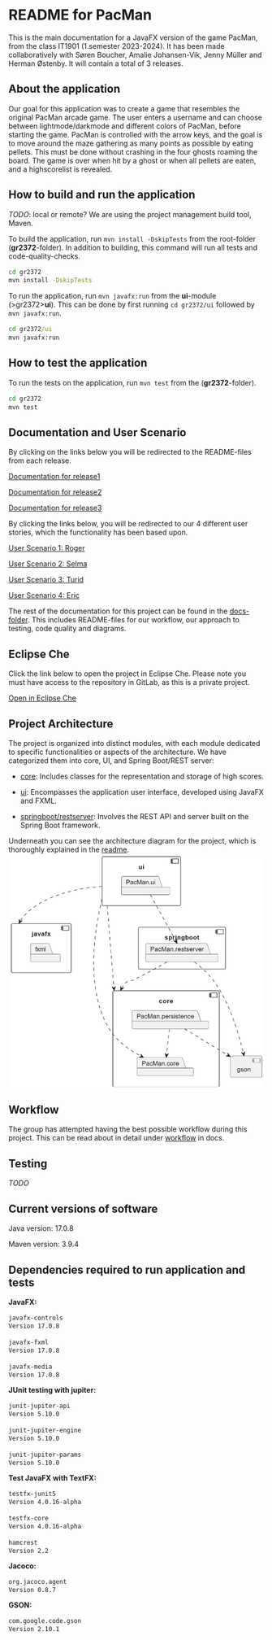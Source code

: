 # README for PacMan

This is the main documentation for a JavaFX version of the game PacMan, from the class IT1901 (1.semester 2023-2024).
It has been made collaboratively with Søren Boucher, Amalie Johansen-Vik, Jenny Müller and Herman Østenby.
It will contain a total of 3 releases.

## About the application

Our goal for this application was to create a game that resembles the original PacMan arcade game. The user enters a username and can choose between lightmode/darkmode and different colors of PacMan, before starting the game. PacMan is controlled with the arrow keys, and the goal is to move around the maze gathering as many points as possible by eating pellets. This must be done without crashing in the four ghosts roaming the board. The game is over when hit by a ghost or when all pellets are eaten, and a highscorelist is revealed.

## How to build and run the application
*TODO*: local or remote?
We are using the project management build tool, Maven.

To build the application, run  `mvn install -DskipTests` from the root-folder (**gr2372**-folder). In addition to building, this command will run all tests and code-quality-checks.

```bat
cd gr2372
mvn install -DskipTests
```

To run the application, run  `mvn javafx:run` from the **ui**-module (>gr2372>**ui**). This can be done by first running `cd gr2372/ui` followed by `mvn javafx:run`.

```bat
cd gr2372/ui
mvn javafx:run
```

## How to test the application

 To run the tests on the application, run  `mvn test` from the (**gr2372**-folder).

 ```bat
cd gr2372
mvn test
```

## Documentation and User Scenario

By clicking on the links below you will be redirected to the README-files from each release.

[Documentation for release1](/gr2372/docs/release1/README.md)

[Documentation for release2](/gr2372/docs/release2/README.md)

[Documentation for release3](/gr2372/docs/release3/README.md)

By clicking the links below, you will be redirected to our 4 different user stories, which the functionality has been based upon.

[User Scenario 1: Roger](/gr2372/docs/userstories/userstory1.md)

[User Scenario 2: Selma](/gr2372/docs/userstories/userstory2.md)

[User Scenario 3: Turid](/gr2372/docs/userstories/userstory3.md)

[User Scenario 4: Eric](/gr2372/docs/userstories/userstory4.md)

The rest of the documentation for this project can be found in the [docs-folder](/gr2372/docs). This includes README-files for our workflow, our approach to testing, code quality and diagrams.

## Eclipse Che

Click the link below to open the project in Eclipse Che. Please note you must have access to the repository in GitLab, as this is a private project.

[Open in Eclipse Che](https://che.stud.ntnu.no/dashboard/#https://gitlab.stud.idi.ntnu.no/it1901/groups-2023/gr2372/gr2372?new)

## Project Architecture

The project is organized into distinct modules, with each module dedicated to specific functionalities or aspects of the architecture. We have categorized them into core, UI, and Spring Boot/REST server:

- [core](/gr2372/core/README.md): Includes classes for the representation and storage of high scores.

- [ui](/gr2372/ui/README.md): Encompasses the application user interface, developed using JavaFX and FXML.

- [springboot/restserver](/gr2372/springboot/restserver/README.md): Involves the REST API and server built on the Spring Boot framework.

Underneath you can see the architecture diagram for the project, which is thoroughly explained in the [readme](/gr2372/docs/diagrams/release3/README.md).
![Package diagram](/gr2372/docs/diagrams/release3/package.png)


## Workflow

The group has attempted having the best possible workflow during this project. This can be read about in detail under [workflow](/gr2372/docs/workflow/README.md) in docs.

## Testing
*TODO*

## Current versions of software

Java version: 17.0.8

Maven version: 3.9.4

## Dependencies required to run application and tests

**JavaFX:**

    javafx-controls
    Version 17.0.8

    javafx-fxml
    Version 17.0.8

    javafx-media
    Version 17.0.8

**JUnit testing with jupiter:**

    junit-jupiter-api
    Version 5.10.0

    junit-jupiter-engine
    Version 5.10.0

    junit-jupiter-params
    Version 5.10.0

**Test JavaFX with TextFX:**

    testfx-junit5
    Version 4.0.16-alpha

    testfx-core
    Version 4.0.16-alpha

    hamcrest
    Version 2.2

**Jacoco:**

    org.jacoco.agent
    Version 0.8.7

**GSON:**

    com.google.code.gson
    Version 2.10.1